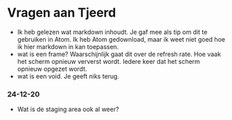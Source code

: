 # Vragen aan Tjeerd

- Ik heb gelezen wat markdown inhoudt. Je gaf mee als tip om dit te gebruiken in Atom. Ik heb Atom gedownload, maar ik weet niet goed hoe ik hier markdown in kan toepassen.
- wat is een frame? Waarschijnlijk gaat dit over de refresh rate. Hoe vaak het scherm opnieuw ververst wordt. Iedere keer dat het scherm opnieuw opgezet wordt.
- wat is een void. Je geeft niks terug.

### 24-12-20
- Wat is de staging area ook al weer? 
